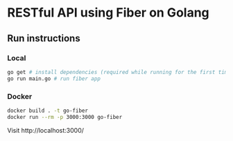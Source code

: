 # RESTful API using Fiber on Golang

## Run instructions

### Local
```bash
go get # install dependencies (required while running for the first time)
go run main.go # run fiber app
```
### Docker
```bash
docker build . -t go-fiber
docker run --rm -p 3000:3000 go-fiber
```
Visit http://localhost:3000/